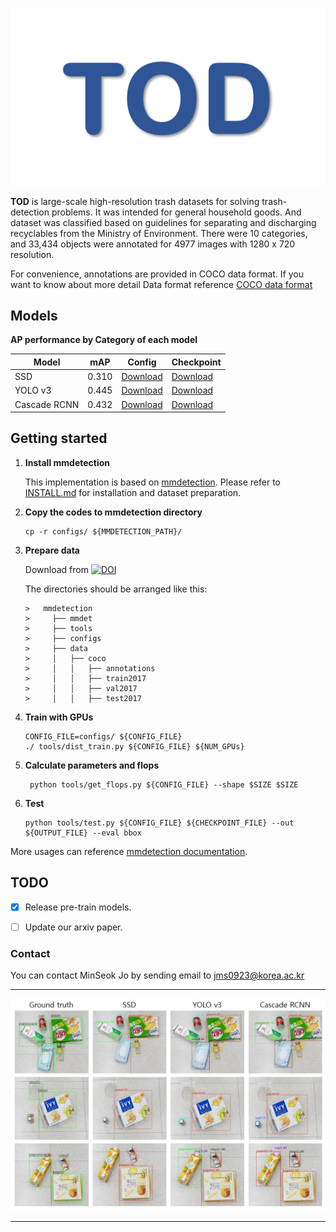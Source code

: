 <p align="center">
<img src="./img/logo.png" />

**TOD** is large-scale high-resolution trash datasets for solving trash-detection problems. It was intended for general household goods. And dataset was classified based on guidelines for separating and discharging recyclables from the Ministry of Environment. There were 10 categories, and 33,434 objects were annotated for 4977 images with 1280 x 720 resolution.


For convenience, annotations are provided in COCO data format.
If you want to know about more detail Data format reference    [COCO data format](http://cocodataset.org/#format-data, "coco data foramt")



## Models
**AP performance by Category of each model**

|  Model        | mAP  | Config         | Checkpoint    |
| ------------  | ---- | -------------- | ------------- |
| SSD           |0.310 | [Download](./configs/ssd512/ssd512_coco.py)   | [Download](https://koreaoffice-my.sharepoint.com/:u:/g/personal/jms0923_korea_edu/ETcLDNpppmNItbxc1hdmDTcBK1tkMo4-BgO7YanFZ-Nz6w?e=nb9i9p)  |
| YOLO v3       |0.445 | [Download](./configs/yolo_v3/yolov3_d53_mstrain-608_273e_coco.py)   | [Download](https://koreaoffice-my.sharepoint.com/:u:/g/personal/jms0923_korea_edu/EW3qGH8eB-JMrBAn6_m_enMBtijcT44HEpRF_MwzqCH0WA?e=KFGPZ5)  |
| Cascade RCNN  |0.432 | [Download](./configs/cascade_rcnn_r50_fpn_1x/cascade_rcnn_r50_fpn_1x_coco.py)   | [Download](https://koreaoffice-my.sharepoint.com/:u:/g/personal/jms0923_korea_edu/EeB-KAKms45AoSC2RtYuIJsBjJxKBXxTD60ktoYFpiB5Rw?e=NEfzyd)  |


## Getting started

1. **Install mmdetection**

   This implementation is based on [mmdetection](https://github.com/open-mmlab/mmdetection). Please refer to [INSTALL.md](https://github.com/open-mmlab/mmdetection/blob/master/docs/get_started.md) for installation and dataset preparation.

2. **Copy the codes to mmdetection directory**

   ```shell
   cp -r configs/ ${MMDETECTION_PATH}/
   ```

 3. **Prepare data**

    Download from [![DOI](https://zenodo.org/badge/DOI/10.5281/zenodo.4607158.svg)](https://doi.org/10.5281/zenodo.4607158)

     The directories should be arranged like this:
     
        >   mmdetection
        >     ├── mmdet
        >     ├── tools
        >     ├── configs
        >     ├── data
        >     │   ├── coco
        >     │   │   ├── annotations
        >     │   │   ├── train2017
        >     │   │   ├── val2017
        >     │   │   ├── test2017
        
 4. **Train with GPUs**

    ```shell
    CONFIG_FILE=configs/ ${CONFIG_FILE}
    ./ tools/dist_train.py ${CONFIG_FILE} ${NUM_GPUs}
    ```

 5. **Calculate parameters and flops**

     ```shell
      python tools/get_flops.py ${CONFIG_FILE} --shape $SIZE $SIZE
     ```

6. **Test**

   ```shell
   python tools/test.py ${CONFIG_FILE} ${CHECKPOINT_FILE} --out  ${OUTPUT_FILE} --eval bbox
   ```

More usages can reference [mmdetection documentation](https://mmdetection.readthedocs.io/en/latest/GETTING_STARTED.html#inference-with-pretrained-models).



## TODO
- [X] Release pre-train models.
- [ ] Update our arxiv paper.


### Contact
You can contact MinSeok Jo by sending email to jms0923@korea.ac.kr

***
![inference results](./img/inference_results.jpg)
***
